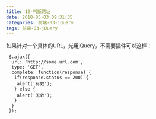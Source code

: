 ```yaml
---
title: 12-判断网址
date: 2018-05-03 09:31:35
categories: 前端-03-jQuery
tags: 前端-03-jQuery
---
```

如果针对一个具体的URL，光用jQuery，不需要插件可以这样：
```
 $.ajax({
  url: 'http://some.url.com',
  type: 'GET',
  complete: function(response) {
   if(response.status == 200) {
    alert('有效');
   } else {
    alert('无效');
   }
  }
 });

```
